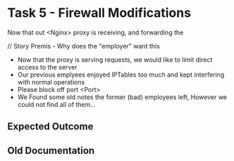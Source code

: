# Task 5 - Firewall Modifications
Now that out \<Nginx\> proxy is receiving, and forwarding the 


// Story Premis - Why does the "employer" want this
* Now that the proxy is serving requests, we would like to limit direct access to the server
* Our previous emplyees enjoyed IPTables too much and kept interfering with normal operations 
* Please block off port \<Port\>
* We Found some old notes the former (bad) employees left, However we could not find all of them...

## Expected Outcome

## Old Documentation